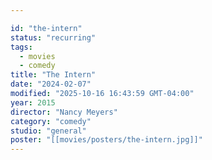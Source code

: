 ```yaml
---

id: "the-intern"
status: "recurring"
tags:
  - movies
  - comedy
title: "The Intern"
date: "2024-02-07"
modified: "2025-10-16 16:43:59 GMT-04:00"
year: 2015
director: "Nancy Meyers"
category: "comedy"
studio: "general"
poster: "[[movies/posters/the-intern.jpg]]"
---
```

